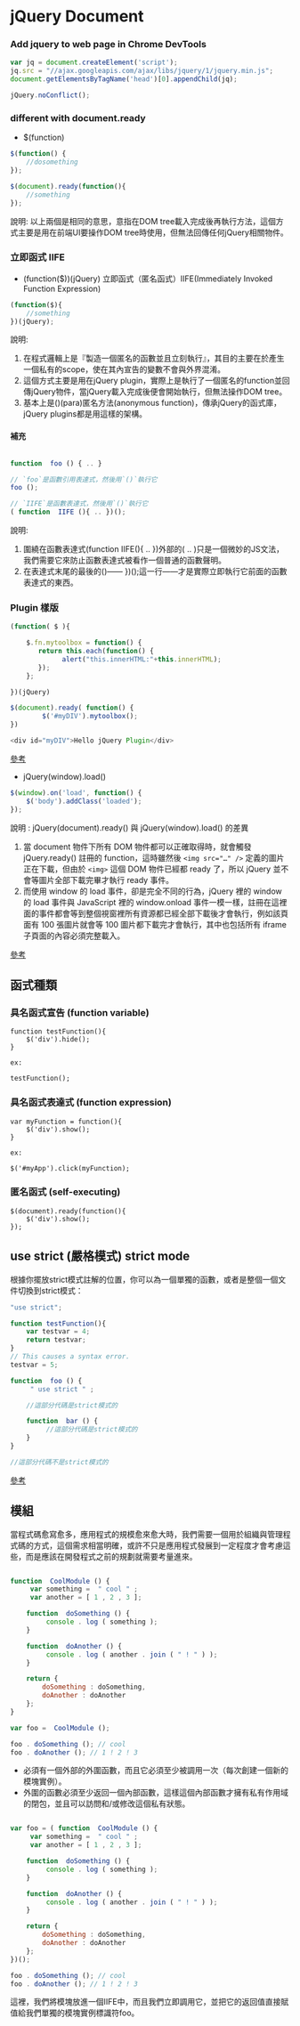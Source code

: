 # jQuery Document

### Add jquery to web page in Chrome DevTools

```js
var jq = document.createElement('script');
jq.src = "//ajax.googleapis.com/ajax/libs/jquery/1/jquery.min.js";
document.getElementsByTagName('head')[0].appendChild(jq);

jQuery.noConflict();
```

### different with document.ready

+ $(function)
```js
$(function() {
    //dosomething
});

$(document).ready(function(){
    //something
});
```
說明: 以上兩個是相同的意思，意指在DOM tree載入完成後再執行方法，這個方式主要是用在前端UI要操作DOM tree時使用，但無法回傳任何jQuery相關物件。

### 立即函式 IIFE

+ (function($))(jQuery) 立即函式（匿名函式）IIFE(Immediately Invoked Function Expression)
```js
(function($){
    //something
})(jQuery);
```
說明: 
1. 在程式邏輯上是『製造一個匿名的函數並且立刻執行』，其目的主要在於產生一個私有的scope，使在其內宣告的變數不會與外界混淆。
2. 這個方式主要是用在jQuery plugin，實際上是執行了一個匿名的function並回傳jQuery物件，當jQuery載入完成後便會開始執行，但無法操作DOM tree。
3. 基本上是()(para)匿名方法(anonymous function)，傳承jQuery的函式庫，jQuery plugins都是用這樣的架構。

#### 補充

```js

function  foo () { .. }

// `foo`是函數引用表達式，然後用`()`執行它
foo ();

// `IIFE`是函數表達式，然後用`()`執行它 
( function  IIFE (){ .. })();

```
說明: 
1. 圍繞在函數表達式(function IIFE(){ .. })外部的( .. )只是一個微妙的JS文法，我們需要它來防止函數表達式被看作一個普通的函數聲明。
2. 在表達式末尾的最後的()—— })();這一行——才是實際立即執行它前面的函數表達式的東西。

### Plugin 樣版
```js
(function( $ ){

    $.fn.mytoolbox = function() {
       return this.each(function() {
             alert("this.innerHTML:"+this.innerHTML);
       });
    };

})(jQuery)

$(document).ready( function() {
        $('#myDIV').mytoolbox();
})

<div id="myDIV">Hello jQuery Plugin</div>
```
[參考](http://expect7.pixnet.net/blog/post/38085270-%5B%E7%A8%8B%E5%BC%8F%5D%5Bjquery%5D-%E8%87%AA%E5%B7%B1%E7%9A%84%E7%AC%AC%E4%B8%80%E5%80%8Bjquery-plugin!-hello-worl "參考")

+ jQuery(window).load()
```js
$(window).on('load', function() {
    $('body').addClass('loaded');
});
```
說明 :  jQuery(document).ready() 與 jQuery(window).load() 的差異
1. 當 document 物件下所有 DOM 物件都可以正確取得時，就會觸發 jQuery.ready() 註冊的 function，這時雖然後 ```<img src="…" />``` 定義的圖片正在下載，但由於 ```<img>``` 這個 DOM 物件已經都 ready 了，所以 jQuery 並不會等圖片全部下載完畢才執行 ready 事件。
2. 而使用 window 的 load 事件，卻是完全不同的行為，jQuery 裡的 window 的 load 事件與 JavaScript 裡的 window.onload 事件一模一樣，註冊在這裡面的事件都會等到整個視窗裡所有資源都已經全部下載後才會執行，例如該頁面有 100 張圖片就會等 100 圖片都下載完才會執行，其中也包括所有 iframe 子頁面的內容必須完整載入。

[參考](http://blog.miniasp.com/post/2010/07/24/jQuery-ready-vs-load-vs-window-onload-event.aspx "參考")


## 函式種類

### 具名函式宣告 (function variable)
```
function testFunction(){
    $('div').hide();
}

ex:

testFunction();
```

### 具名函式表達式 (function expression)
```
var myFunction = function(){
    $('div').show();
}

ex: 

$('#myApp').click(myFunction);
```

### 匿名函式 (self-executing)
```
$(document).ready(function(){
    $('div').show();
});
```


## use strict (嚴格模式) strict mode

根據你擺放strict模式註解的位置，你可以為一個單獨的函數，或者是整個一個文件切換到strict模式：
```js
"use strict";

function testFunction(){
    var testvar = 4;
    return testvar;
}
// This causes a syntax error.
testvar = 5;
```

```js
function  foo () {
	 " use strict " ;

	//這部分代碼是strict模式的

	function  bar () {
		 //這部分代碼是strict模式的
	}
}

//這部分代碼不是strict模式的
```
[參考](https://msdn.microsoft.com/library/br230269(v=vs.94).aspx "參考")

## 模組

當程式碼愈寫愈多，應用程式的規模愈來愈大時，我們需要一個用於組織與管理程式碼的方式，這個需求相當明確，或許不只是應用程式發展到一定程度才會考慮這些，而是應該在開發程式之前的規劃就需要考量進來。

```js

function  CoolModule () {
	 var something =  " cool " ;
	 var another = [ 1 , 2 , 3 ];

	function  doSomething () {
		 console . log ( something );
	}

	function  doAnother () {
		 console . log ( another . join ( " ! " ) );
	}

	return {
		doSomething : doSomething,
		doAnother : doAnother
	};
}

var foo =  CoolModule ();

foo . doSomething (); // cool 
foo . doAnother (); // 1 ! 2 ! 3

```

+ 必須有一個外部的外圍函數，而且它必須至少被調用一次（每次創建一個新的模塊實例）。
+ 外圍的函數必須至少返回一個內部函數，這樣這個內部函數才擁有私有作用域的閉包，並且可以訪問和/或修改這個私有狀態。

```js

var foo = ( function  CoolModule () {
	 var something =  " cool " ;
	 var another = [ 1 , 2 , 3 ];

	function  doSomething () {
		 console . log ( something );
	}

	function  doAnother () {
		 console . log ( another . join ( " ! " ) );
	}

	return {
		doSomething : doSomething,
		doAnother : doAnother
	};
})();

foo . doSomething (); // cool 
foo . doAnother (); // 1 ! 2 ! 3

```
這裡，我們將模塊放進一個IIFE中，而且我們立即調用它，並把它的返回值直接賦值給我們單獨的模塊實例標識符foo。




